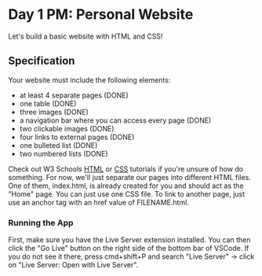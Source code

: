 # Day 1 PM: Personal Website

Let's build a basic website with HTML and CSS!

## Specification

Your website must include the following elements:

- at least 4 separate pages (DONE)
- one table (DONE)
- three images (DONE)
- a navigation bar where you can access every page (DONE)
- two clickable images (DONE)
- four links to external pages (DONE)
- one bulleted list (DONE)
- two numbered lists (DONE)

Check out W3 Schools [HTML](https://www.w3schools.com/html/default.asp) or [CSS](https://www.w3schools.com/css/default.asp) tutorials if you're unsure of how do something. For now, we'll just separate our pages into different HTML files. One of them, index.html, is already created for you and should act as the "Home" page. You can just use one CSS file. To link to another page, just use an anchor tag with an href value of FILENAME.html.

### Running the App
 First, make sure you have the Live Server extension installed. You can then click the "Go Live" button on the right side of the bottom bar of VSCode. If you do not see it there, press cmd+shift+P and search "Live Server" -> click on "Live Server: Open with Live Server".